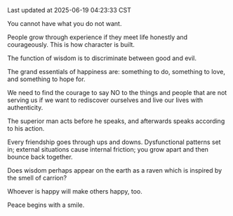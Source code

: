 Last updated at 2025-06-19 04:23:33 CST

You cannot have what you do not want.

People grow through experience if they meet life honestly and courageously. This is how character is built.

The function of wisdom is to discriminate between good and evil.

The grand essentials of happiness are: something to do, something to love, and something to hope for.

We need to find the courage to say NO to the things and people that are not serving us if we want to rediscover ourselves and live our lives with authenticity.

The superior man acts before he speaks, and afterwards speaks according to his action.

Every friendship goes through ups and downs. Dysfunctional patterns set in; external situations cause internal friction; you grow apart and then bounce back together.

Does wisdom perhaps appear on the earth as a raven which is inspired by the smell of carrion?

Whoever is happy will make others happy, too.

Peace begins with a smile.

